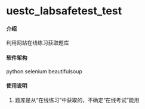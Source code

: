 # uestc_labsafetest_test

#### 介绍
利用网站在线练习获取题库

#### 软件架构
python 
selenium
beautifulsoup

#### 使用说明

1.  题库是从“在线练习”中获取的，不确定“在线考试”能用


